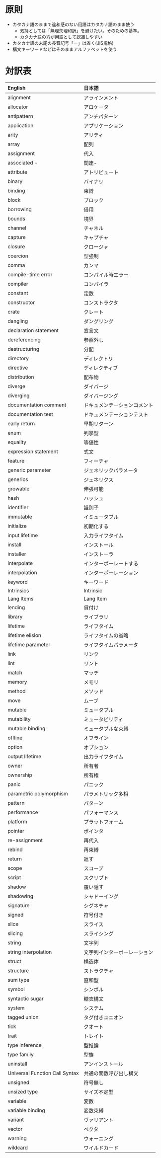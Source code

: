 # 原則

* カタカナ語のままで違和感のない用語はカタカナ語のまま使う
  + 気持としては「無理矢理和訳」を避けたい。そのための基準。
  + カタカナ語の方が用語として認識しやすい
* カタカナ語の末尾の長音記号「ー」は省く(JIS規格)
* 構文キーワードなどはそのままアルファベットを使う

# 対訳表

| English                        | 日本語
|:-------------------------------|:-------------
| alignment                      | アラインメント
| allocator                      | アロケータ
| antipattern                    | アンチパターン
| application                    | アプリケーション
| arity                          | アリティ
| array                          | 配列
| assignment                     | 代入
| associated -                   | 関連-
| attribute                      | アトリビュート
| binary                         | バイナリ
| binding                        | 束縛
| block                          | ブロック
| borrowing                      | 借用
| bounds                         | 境界
| channel                        | チャネル
| capture                        | キャプチャ
| closure                        | クロージャ
| coercion                       | 型強制
| comma                          | カンマ
| compile-time error             | コンパイル時エラー
| compiler                       | コンパイラ
| constant                       | 定数
| constructor                    | コンストラクタ
| crate                          | クレート
| dangling                       | ダングリング
| declaration statement          | 宣言文
| dereferencing                  | 参照外し
| destructuring                  | 分配
| directory                      | ディレクトリ
| directive                      | ディレクティブ
| distribution                   | 配布物
| diverge                        | ダイバージ
| diverging                      | ダイバージング
| documentation comment          | ドキュメンテーションコメント
| documentation test             | ドキュメンテーションテスト
| early return                   | 早期リターン
| enum                           | 列挙型
| equality                       | 等値性
| expression statement           | 式文
| feature                        | フィーチャ
| generic parameter              | ジェネリックパラメータ
| generics                       | ジェネリクス
| growable                       | 伸張可能
| hash                           | ハッシュ
| identifier                     | 識別子
| immutable                      | イミュータブル
| initialize                     | 初期化する
| input lifetime                 | 入力ライフタイム
| install                        | インストール
| installer                      | インストーラ
| interpolate                    | インターポーレートする
| interpolation                  | インターポーレーション
| keyword                        | キーワード
| Intrinsics                     | Intrinsic
| Lang Items                     | Lang Item
| lending                        | 貸付け
| library                        | ライブラリ
| lifetime                       | ライフタイム
| lifetime elision               | ライフタイムの省略
| lifetime parameter             | ライフタイムパラメータ
| link                           | リンク
| lint                           | リント
| match                          | マッチ
| memory                         | メモリ
| method                         | メソッド
| move                           | ムーブ
| mutable                        | ミュータブル
| mutability                     | ミュータビリティ
| mutable binding                | ミュータブルな束縛
| offline                        | オフライン
| option                         | オプション
| output lifetime                | 出力ライフタイム
| owner                          | 所有者
| ownership                      | 所有権
| panic                          | パニック
| parametric polymorphism        | パラメトリック多相
| pattern                        | パターン
| performance                    | パフォーマンス
| platform                       | プラットフォーム
| pointer                        | ポインタ
| re-assignment                  | 再代入
| rebind                         | 再束縛
| return                         | 返す
| scope                          | スコープ
| script                         | スクリプト
| shadow                         | 覆い隠す
| shadowing                      | シャドーイング
| signature                      | シグネチャ
| signed                         | 符号付き
| slice                          | スライス
| slicing                        | スライシング
| string                         | 文字列
| string interpolation           | 文字列インターポーレーション
| struct                         | 構造体
| structure                      | ストラクチャ
| sum type                       | 直和型
| symbol                         | シンボル
| syntactic sugar                | 糖衣構文
| system                         | システム
| tagged union                   | タグ付きユニオン
| tick                           | クオート
| trait                          | トレイト
| type inference                 | 型推論
| type family                    | 型族
| uninstall                      | アンインストール
| Universal Function Call Syntax | 共通の関数呼び出し構文
| unsigned                       | 符号無し
| unsized type                   | サイズ不定型
| variable                       | 変数
| variable binding               | 変数束縛
| variant                        | ヴァリアント
| vector                         | ベクタ
| warning                        | ウォーニング
| wildcard                       | ワイルドカード
